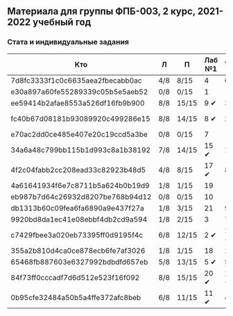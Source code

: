   ## Материала для группы ФПБ-003, 2 курс, 2021-2022 учебный год

### Стата и индивидуальные задания

| Кто    | Л    | П  | Лаб №1 | Лаб №2 | Лаб №3 |
| ------------- |------|-----|-----|-----|-----|
| 7d8fc3333f1c0c6635aea2fbecabb0ac | 4/8 | 8/15 | 4 | 6 | 3 |
| e30a897a60fe55289339c05b5e5aeb52 | 0/8 | 0/15 | 1 | - | - |
| ee59414b2afae8553a526df16fb9b900 | 8/8 | 15/15 | 9 &#10004; | 3 &#10004; | 4 |
| fc40b67d08181b93089920c499286e15 | 8/8 | 14/15 | 8 &#10004; | 2 &#10004; | 16 &#10004; |
| e70ac2dd0ce485e407e20c19ccd5a3be | 0/8 | 0/15 | 7 | - | - |
| 34a6a48c799bb115b1d993c8a1b38192 | 7/8 | 14/15 | 15 &#10004; | 1 &#10004; | 8 &#10004; |
| 4f2c04fabb2cc208ead33c82923b48d5 | 4/8 | 8/15 | 17 &#10004; | 8 &#10004; | 19 &#10004; |
| 4a61641934f6e7c8711b5a624b0b19d9 | 1/8 | 1/15 | 19 | - | - |
| eb987b7d64c26932d8207be768b94d12 | 0/8 | 0/15 | 10 | - | - |
| db1313b60c09fea6fa6890a9e437f27a | 1/8 | 3/15 | 21 | 9 | 13 |
| 9920bd8da1ec41e08ebbf4db2cd9a594 | 1/8 | 2/15 | 3 | 7 | 20 |
| c7429fbee3a020eb73395ff0d9195f4c | 6/8 | 12/15 | 2 &#10004; | 10 &#10004; | 12 &#10004; |
| 355a2b810d4ca0ce878ecb6fe7af3026 | 1/8 | 1/15 | 18 | 11 | 6 |
| 65468fb887603e6327992bdbdfd657eb | 5/8 | 13/15 | 5 &#10004; | 5 | 7 &#10004; |
| 84f73ff0cccadf7d6d512e523f16f092 | 8/8 | 15/15 | 20 &#10004; | 12 &#10004; | &#10004; |
| 0b95cfe32484a50b5a4ffe372afc8beb | 6/8 | 11/15 | 11 &#10004; | 4 | 9 &#10004; |

